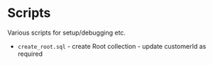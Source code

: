 # Scripts

Various scripts for setup/debugging etc.

* `create_root.sql` - create Root collection - update customerId as required